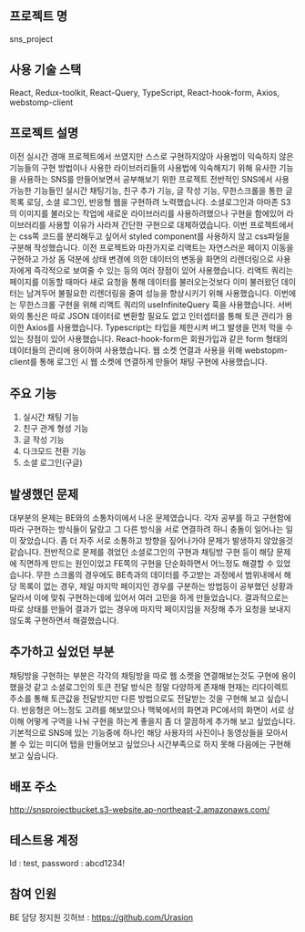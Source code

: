 ## 프로젝트 명 
sns_project

## 사용 기술 스택  
React, Redux-toolkit, React-Query, TypeScript, React-hook-form,  Axios, webstomp-client

## 프로젝트 설명  
이전 실시간 경매 프로젝트에서 쓰였지만 스스로 구현하지않아 사용법이 익숙하지 않은 기능들의 구현 방법이나 사용한 라이브러리들의 사용법에 익숙해지기 위해 유사한 기능을 사용하는 SNS를 만들어보면서 공부해보기 위한 프로젝트
전반적인 SNS에서 사용가능한 기능들인 실시간 채팅기능, 친구 추가 기능, 글 작성 기능, 무한스크롤을 통한 글 목록 로딩, 소셜 로그인, 반응형 웹을 구현하려 노력했습니다.
소셜로그인과 아마존 S3의 이미지를 불러오는 작업에 새로운 라이브러리를 사용하려했으나 구현을 함에있어 라이브러리를 사용할 이유가 사라져 간단한 구현으로 대체하였습니다.
이번 프로젝트에서는 css쪽 코드를 분리해두고 싶어서 styled component를 사용하지 않고 css파일을 구분해 작성했습니다.
이전 프로젝트와 마찬가지로 리액트는 자연스러운 페이지 이동을 구현하고 가상 돔 덕분에 상태 변경에 의한 데이터의 변동을 화면의 리렌더링으로 사용자에게 즉각적으로 보여줄 수 있는 등의 여러 장점이 있어 사용했습니다. 
리액트 쿼리는 페이지를 이동할 때마다 새로 요청을 통해 데이터를 불러오는것보다 이미 불러왔던 데이터는 남겨두어 불필요한 리렌더링을 줄여 성능을 향상시키기 위해 사용했습니다.
이번에는 무한스크롤 구현을 위해 리액트 쿼리의 useInfiniteQuery 훅을 사용했습니다.
서버와의 통신은 따로 JSON 데이터로 변환할 필요도 없고 인터셉터를 통해 토큰 관리가 용이한 Axios를 사용했습니다.
Typescript는 타입을 제한시켜 버그 발생을 먼저 막을 수 있는 장점이 있어 사용했습니다.
React-hook-form은 회원가입과 같은 form 형태의 데이터들의 관리에 용이하여 사용했습니다.
웹 소켓 연결과 사용을 위해 webstopm-client를 통해 로그인 시 웹 소켓에 연결하게 만들어 채팅 구현에 사용했습니다.

## 주요 기능
1. 실시간 채팅 기능
2. 친구 관계 형성 기능
3. 글 작성 기능
4. 다크모드 전환 기능
5. 소셜 로그인(구글)

## 발생했던 문제  
대부분의 문제는 BE와의 소통차이에서 나온 문제였습니다. 각자 공부를 하고 구현함에 따라 구현하는 방식들이 달랐고 그 다른 방식을 서로 연결하려 하니 충돌이 일어나는 일이 잦았습니다.
좀 더 자주 서로 소통하고 방향을 짚어나가야 문제가 발생하지 않았을것 같습니다. 전반적으로 문제를 겪었던 소셜로그인의 구현과 채팅방 구현 등이 해당 문제에 직면하게 만드는 원인이었고 FE쪽의 구현을 단순화하면서 어느정도 해결할 수 있었습니다. 무한 스크롤의 경우에도 BE측과의 데이터를 주고받는 과정에서 범위내에서 해당 목록이 없는 경우, 제일 마지막 페이지인 경우를 구분하는 방법등이 공부했던 상황과 달라서 이에 맞춰 구현하는데에 있어서 여러 고민을 하게 만들었습니다. 결과적으로는 따로 상태를 만들어 결과가 없는 경우에 마지막 페이지임을 저장해 추가 요청을 보내지않도록 구현하면서 해결했습니다. 

## 추가하고 싶었던 부분 
채팅방을 구현하는 부분은 각각의 채팅방을 따로 웹 소켓을 연결해보는것도 구현에 용이했을것 같고 소셜로그인의 토큰 전달 방식은 정말 다양하게 존재해 현재는 리다이렉트 주소를 통해 토큰값을 전달받지만 다른 방법으로도 전달받는 것을 구현해 보고 싶습니다. 반응형은 어느정도 고려를 해보았으나 맥북에서의 화면과 PC에서의 화면이 서로 상이해 어떻게 구역을 나눠 구현을 하는게 좋을지 좀 더 깔끔하게 추가해 보고 싶었습니다.
기본적으로 SNS에 있는 기능중에 하나인 해당 사용자의 사진이나 동영상들을 모아서 볼 수 있는 미디어 탭을 만들어보고 싶었으나 시간부족으로 하지 못해 다음에는 구현해 보고 싶습니다. 

## 배포 주소
http://snsprojectbucket.s3-website.ap-northeast-2.amazonaws.com/

## 테스트용 계정 
Id : test, password : abcd1234!

## 참여 인원
BE 담당 정지원 깃허브 : https://github.com/Urasion
